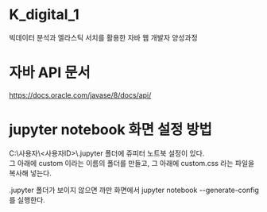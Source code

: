 # K_digital_1
빅데이터 분석과 엘라스틱 서치를 활용한 자바 웹 개발자 양성과정

# 자바 API 문서
https://docs.oracle.com/javase/8/docs/api/

# jupyter notebook 화면 설정 방법  
C:\사용자\\<사용자ID>\\.jupyter 폴더에 쥬피터 노트북 설정이 있다.  
그 아래에 custom 이라는 이름의 폴더를 만들고, 그 아래에 custom.css 라는 파일을 복사해 넣는다.

.jupyter 폴더가 보이지 않으면 까만 화면에서 jupyter notebook --generate-config를 실행한다.
